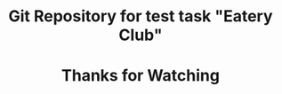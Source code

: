 <!DOCTYPE html>
<html>
<head>
</head>
<body>

<h1 align="center">Git Repository for test task "Eatery Club"</h2>
<h1 align="center">Thanks for Watching</h2>

</body>
</html>
